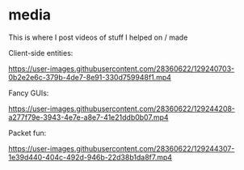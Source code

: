 # media
This is where I post videos of stuff I helped on / made


Client-side entities:

https://user-images.githubusercontent.com/28360622/129240703-0b2e2e6c-379b-4de7-8e91-330d759948f1.mp4


Fancy GUIs:

https://user-images.githubusercontent.com/28360622/129244208-a277f79e-3943-4e7e-a8e7-41e21ddb0b07.mp4


Packet fun:

https://user-images.githubusercontent.com/28360622/129244307-1e39d440-404c-492d-946b-22d38b1da8f7.mp4



